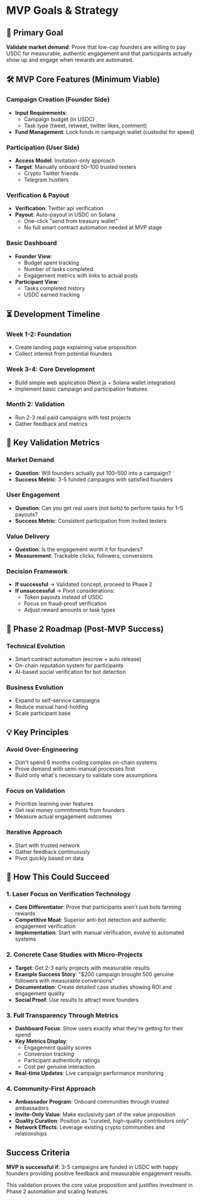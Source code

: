 # MVP Goals & Strategy

## 🎯 Primary Goal

**Validate market demand**: Prove that low-cap founders are willing to pay USDC for measurable, authentic engagement and that participants actually show up and engage when rewards are automated.

## 🛠 MVP Core Features (Minimum Viable)

### Campaign Creation (Founder Side)
- **Input Requirements**: 
  - Campaign budget (in USDC)
  - Task type (tweet, retweet, twitter likes, comment)
- **Fund Management**: Lock funds in campaign wallet (custodial for speed)

### Participation (User Side)
- **Access Model**: Invitation-only approach
- **Target**: Manually onboard 50–100 trusted testers
  - Crypto Twitter friends
  - Telegram hustlers

### Verification & Payout
- **Verification**: Twitter api verification
- **Payout**: Auto-payout in USDC on Solana
  - One-click "send from treasury wallet"
  - No full smart contract automation needed at MVP stage

### Basic Dashboard
- **Founder View**:
  - Budget spent tracking
  - Number of tasks completed
  - Engagement metrics with links to actual posts
- **Participant View**:
  - Tasks completed history
  - USDC earned tracking

## ⏳ Development Timeline

### Week 1-2: Foundation
- Create landing page explaining value proposition
- Collect interest from potential founders

### Week 3-4: Core Development
- Build simple web application (Next.js + Solana wallet integration)
- Implement basic campaign and participation features

### Month 2: Validation
- Run 2-3 real paid campaigns with test projects
- Gather feedback and metrics

## 🔑 Key Validation Metrics

### Market Demand
- **Question**: Will founders actually put $100–$500 into a campaign?
- **Success Metric**: 3-5 funded campaigns with satisfied founders

### User Engagement
- **Question**: Can you get real users (not bots) to perform tasks for $1–$5 payouts?
- **Success Metric**: Consistent participation from invited testers

### Value Delivery
- **Question**: Is the engagement worth it for founders?
- **Measurement**: Trackable clicks, followers, conversions

### Decision Framework
- **If successful** → Validated concept, proceed to Phase 2
- **If unsuccessful** → Pivot considerations:
  - Token payouts instead of USDC
  - Focus on fraud-proof verification
  - Adjust reward amounts or task types

## 🚀 Phase 2 Roadmap (Post-MVP Success)

### Technical Evolution
- Smart contract automation (escrow + auto release)
- On-chain reputation system for participants
- AI-based social verification for bot detection

### Business Evolution
- Expand to self-service campaigns
- Reduce manual hand-holding
- Scale participant base

## 💡 Key Principles

### Avoid Over-Engineering
- Don't spend 6 months coding complex on-chain systems
- Prove demand with semi-manual processes first
- Build only what's necessary to validate core assumptions

### Focus on Validation
- Prioritize learning over features
- Get real money commitments from founders
- Measure actual engagement outcomes

### Iterative Approach
- Start with trusted network
- Gather feedback continuously
- Pivot quickly based on data

## 🎯 How This Could Succeed

### 1. Laser Focus on Verification Technology
- **Core Differentiator**: Prove that participants aren't just bots farming rewards
- **Competitive Moat**: Superior anti-bot detection and authentic engagement verification
- **Implementation**: Start with manual verification, evolve to automated systems

### 2. Concrete Case Studies with Micro-Projects
- **Target**: Get 2-3 early projects with measurable results
- **Example Success Story**: "$200 campaign brought 500 genuine followers with measurable conversions"
- **Documentation**: Create detailed case studies showing ROI and engagement quality
- **Social Proof**: Use results to attract more founders

### 3. Full Transparency Through Metrics
- **Dashboard Focus**: Show users exactly what they're getting for their spend
- **Key Metrics Display**:
  - Engagement quality scores
  - Conversion tracking
  - Participant authenticity ratings
  - Cost per genuine interaction
- **Real-time Updates**: Live campaign performance monitoring

### 4. Community-First Approach
- **Ambassador Program**: Onboard communities through trusted ambassadors
- **Invite-Only Value**: Make exclusivity part of the value proposition
- **Quality Curation**: Position as "curated, high-quality contributors only"
- **Network Effects**: Leverage existing crypto communities and relationships

## Success Criteria

**MVP is successful if**: 3-5 campaigns are funded in USDC with happy founders providing positive feedback and measurable engagement results.

This validation proves the core value proposition and justifies investment in Phase 2 automation and scaling features.
